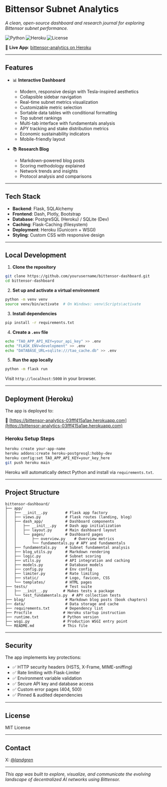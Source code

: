 # Bittensor Subnet Analytics

_A clean, open-source dashboard and research journal for exploring Bittensor subnet performance._

![Python](https://img.shields.io/badge/python-3.11-blue)
![Heroku](https://img.shields.io/badge/deployed-Heroku-green)
![License](https://img.shields.io/badge/license-MIT-blue)

🔗 **Live App**: [bittensor-analytics on Heroku](https://bittensor-analytics-03fff415a1ae.herokuapp.com/)

---

## Features

- 📊 **Interactive Dashboard**
  - Modern, responsive design with Tesla-inspired aesthetics
  - Collapsible sidebar navigation
  - Real-time subnet metrics visualization
  - Customizable metric selection
  - Sortable data tables with conditional formatting
  - Top subnet rankings
  - Multi-tab interface with fundamentals analysis
  - APY tracking and stake distribution metrics
  - Economic sustainability indicators
  - Mobile-friendly layout

- 📚 **Research Blog**
  - Markdown-powered blog posts
  - Scoring methodology explained
  - Network trends and insights
  - Protocol analysis and comparisons

---

## Tech Stack

- **Backend**: Flask, SQLAlchemy
- **Frontend**: Dash, Plotly, Bootstrap
- **Database**: PostgreSQL (Heroku) / SQLite (Dev)
- **Caching**: Flask-Caching (filesystem)
- **Deployment**: Heroku (Gunicorn + WSGI)
- **Styling**: Custom CSS with responsive design

---

## Local Development

1. **Clone the repository**
```bash
git clone https://github.com/yourusername/bittensor-dashboard.git
cd bittensor-dashboard
```

2. **Set up and activate a virtual environment**
```bash
python -m venv venv
source venv/bin/activate  # On Windows: venv\Scripts\activate
```

3. **Install dependencies**
```bash
pip install -r requirements.txt
```

4. **Create a `.env` file**
```bash
echo "TAO_APP_API_KEY=your_api_key" >> .env
echo "FLASK_ENV=development" >> .env
echo "DATABASE_URL=sqlite:///tao_cache.db" >> .env
```

5. **Run the app locally**
```bash
python -m flask run
```

Visit `http://localhost:5000` in your browser.

---

## Deployment (Heroku)

The app is deployed to:

🔗 [https://bittensor-analytics-03fff415a1ae.herokuapp.com](https://bittensor-analytics-03fff415a1ae.herokuapp.com)

### Heroku Setup Steps

```bash
heroku create your-app-name
heroku addons:create heroku-postgresql:hobby-dev
heroku config:set TAO_APP_API_KEY=your_key_here
git push heroku main
```

Heroku will automatically detect Python and install via `requirements.txt`.

---

## Project Structure

```
bittensor-dashboard/
├── app/
│   ├── __init__.py        # Flask app factory
│   ├── views.py           # Flask routes (landing, blog)
│   ├── dash_app/          # Dashboard components
│   │   ├── __init__.py    # Dash app initialization
│   │   ├── layout.py      # Main dashboard layout
│   │   └── pages/         # Dashboard pages
│   │       ├── overview.py    # Overview metrics
│   │       └── fundamentals.py # APY and fundamentals
│   ├── fundamentals.py    # Subnet fundamental analysis
│   ├── blog_utils.py      # Markdown rendering
│   ├── logic.py           # Subnet scoring
│   ├── utils.py           # API integration and caching
│   ├── models.py          # Database models
│   ├── config.py          # Env config
│   ├── limiter.py         # Rate limiting
│   ├── static/            # Logo, favicon, CSS
│   └── templates/         # HTML pages
├── tests/                 # Test suite
│   ├── __init__.py       # Makes tests a package
│   └── test_fundamentals.py  # APY collection tests
├── blog/                  # Markdown blog posts (book chapters)
├── data/                  # Data storage and cache
├── requirements.txt       # Dependency list
├── Procfile              # Heroku startup instruction
├── runtime.txt           # Python version
├── wsgi.py               # Production WSGI entry point
└── README.md             # This file
```

---

## Security

The app implements key protections:

- ✅ HTTP security headers (HSTS, X-Frame, MIME-sniffing)
- ✅ Rate limiting with Flask-Limiter
- ✅ Environment variable validation
- ✅ Secure API key and database access
- ✅ Custom error pages (404, 500)
- ✅ Pinned & audited dependencies

---

## License

MIT License

---

## Contact

X: [@_landgren_](https://twitter.com/_landgren_)  

---

_This app was built to explore, visualize, and communicate the evolving landscape of decentralized AI networks using Bittensor._ 